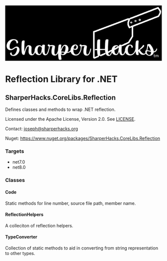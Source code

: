 ![SharperHacks logo](SHLLC-Logo.jpg)
# Reflection Library for .NET
## SharperHacks.CoreLibs.Reflection

Defines classes and methods to wrap .NET reflection.

Licensed under the Apache License, Version 2.0. See [LICENSE](LICENSE).

Contact: joseph@sharperhacks.org

Nuget: https://www.nuget.org/packages/SharperHacks.CoreLibs.Reflection

### Targets
- net7.0
- net8.0

### Classes

#### Code
Static methods for line number, source file path, member name.

#### ReflectionHelpers
A colleciton of reflection helpers.

#### TypeConverter
Collection of static methods to aid in converting from string representation to other types.




